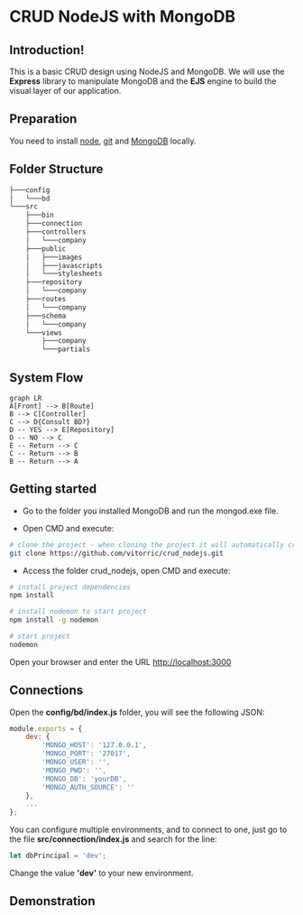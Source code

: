 # CRUD NodeJS with MongoDB

## Introduction!
This is a basic CRUD design using NodeJS and MongoDB. We will use the **Express** library to manipulate MongoDB and the **EJS** engine to build the visual layer of our application. 

## Preparation

You need to install [node](http://nodejs.org/), [git](https://git-scm.com/) and [MongoDB](https://www.mongodb.com/download-center/community) locally. 

## Folder Structure

``` bash
├───config
│   └───bd
└───src
    ├───bin
    ├───connection
    ├───controllers
    │   └───company
    ├───public
    │   ├───images
    │   ├───javascripts
    │   └───stylesheets
    ├───repository
    │   └───company
    ├───routes
    │   └───company
    ├───schema
    │   └───company
    └───views
        ├───company
        └───partials
```

## System Flow

```mermaid
graph LR
A[Front] --> B[Route]
B --> C[Controller]
C --> D{Consult BD?}
D -- YES --> E[Repository]
D -- NO --> C
E -- Return --> C
C -- Return --> B
B -- Return --> A
```

## Getting started
 
 * Go to the folder you installed MongoDB and run the mongod.exe file.

 * Open CMD and execute:
```bash
# clone the project - when cloning the project it will automatically create a folder named crud_nodejs
git clone https://github.com/vitorric/crud_nodejs.git
```
 * Access the folder crud_nodejs, open CMD and execute:
```bash
# install project dependencies
npm install

# install nodemon to start project
npm install -g nodemon

# start project
nodemon
```

Open your browser and enter the URL [http://localhost:3000](http://localhost:3000)

## Connections

Open the **config/bd/index.js** folder, you will see the following JSON:

```js
module.exports = {
    dev: {
        'MONGO_HOST': '127.0.0.1',
        'MONGO_PORT': '27017',
        'MONGO_USER': '',
        'MONGO_PWD': '',
        'MONGO_DB': 'yourDB',
        'MONGO_AUTH_SOURCE': ''
    },
    ...
};
```

You can configure multiple environments, and to connect to one, just go to the file **src/connection/index.js** and search for the line:

```js
let dbPrincipal = 'dev';
```

Change the value **'dev'** to your new environment.

## Demonstration
